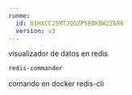 ```yaml
---
runme:
  id: 01HXCCJ5MTJQGZP5E0K8W2Z686
  version: v3
---
```



visualizador de datos en redis

```sh {"id":"01HXCCKCGDG6QEHABHKG13Y32J"}
redis-commander
```

comando en docker redis-cli